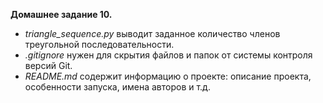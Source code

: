 **Домашнее задание 10.**

- *triangle_sequence.py* выводит заданное количество членов треугольной последовательности.
- *.gitignore* нужен для скрытия файлов и папок от системы контроля версий Git.
- *README.md* содержит информацию о проекте: описание проекта, особенности запуска, имена авторов и т.д.